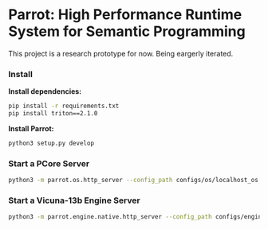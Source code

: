 # Parrot: High Performance Runtime System for Semantic Programming​

This project is a research prototype for now. Being eargerly iterated.

### Install

**Install dependencies:**

```bash
pip install -r requirements.txt
pip install triton==2.1.0
```

**Install Parrot:**

```bash
python3 setup.py develop
```

### Start a PCore Server

```bash
python3 -m parrot.os.http_server --config_path configs/os/localhost_os.json
```

### Start a Vicuna-13b Engine Server

```bash
python3 -m parrot.engine.native.http_server --config_path configs/engine/native/vicuna_13b_v1.3.json
```
